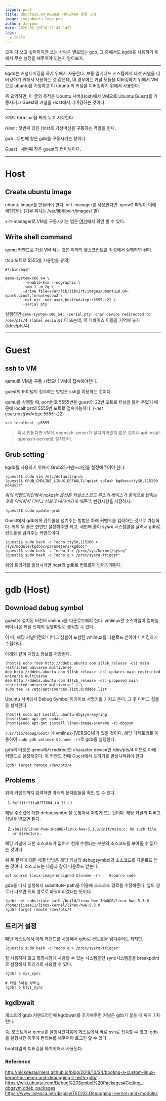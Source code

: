 ```yaml
---
layout: post
title: Ubuntu18.04 KGDB로 디버깅하는 환경 구성
image: img/ubuntu-logo.png
author: Jaeyoun
date: 2020-02-20T16:27:47.149Z
tags: 
  - tools
---
```


모두 다 쓰고 싶어하지만 쓰는 사람은 별로없는 gdb, 그 중에서도 kgdb를 사용하기 위해서 무슨 설정을 해주어야 되는지 알아보자.

---

kgdb는 커널디버깅을 하기 위해서 사용한다. 보통 임베디드 시스템에서 타겟 커널을 디버깅하기 위해서 사용하는 것 같은데, 내 경우에는 커널 모듈을 디버깅하기 위해서 VM으로 ubuntu를 가동하고 이 ubuntu의 커널을 디버깅하기 위해서 사용한다.

즉 요약하면, 이 글의 목적은 Ubuntu 서버(Host)에서 VM으로 Ubuntu(Guest)를 가동시키고 Guest의 커널을 Host에서 디버깅하는 것이다.

---

3개의 terminal을 띄워 두고 시작한다.

*Host* : 첫번째 창은 Host로 가상머신을 구동하는 역할을 한다. 

*gdb* : 두번째 창은 gdb를 구동시키는 창이다.

*Guest* : 세번째 창은 guest의 터미널이다.

---

# Host

## Create ubuntu image
ubuntu image를 만들어야 한다.
virt-manager를 사용한다면 .qcow2 파일이 이에 해당한다. (기본 위치는 /var/lib/libvirt/images/ 밑)

virt-manager로 VM을 구동시키는 법은 [여기](https://siisee11.github.io/2019-12-29-ubuntu-on-ubuntu/)에서 확인 할 수 있다.

## Write shell command
qemu 커맨드로 가상 VM 켜는 것은 아래의 쉘스크립트를 작성해서 실행하면 된다.

(tcp 포트로 5555를 사용함을 유의)


```
#!/bin/bash

qemu-system-x86_64 \
        --enable-kvm --nographic \
        -smp 1 -m 2g \
        -drive file=/var/lib/libvirt/images/ubuntu18.04-spark.qcow2,format=qcow2 \
        -net nic -net user,hostfwd=tcp::5555-:22 \
        -serial pty 
```

실행하면 ```qemu-system-x86_64: -serial pty: char device redirected to /dev/pts/4 (label serial0)``` 이 뜨는데, 이 디바이스 이름을 기억해 놓자 (/dev/pts/4)

---

# Guest

## ssh to VM
qemu로 VM을 구동 시켰으니 VM에 접속해야한다.

guest의 터미널의 접속하는 방법은 ssh를 이용하는 것이다.

qemu를 실행할 때, port번호 5555번을 guest의 22번 포트로 터널을 뚫어 주었기 때문에 localhost의 5555번 포트로 접속가능하다. (*-net user,hostfwd=tcp::5555-:22*)

```
ssh localhost -p5555
```

> 혹시 안된다면 VM에 openssh-server가 설치되어있지 않은 것이니 apt install openssh-server로 설치한다.

## Grub setting

kgdb를 사용하기 위해서 Grub의 커맨드라인을 설정해주어야 한다.
```
(guest)$ sudo vim /etc/default/grub
(guest)$ GRUB_CMDLINE_LINUX_DEFAULT="quiet splash kgdboc=ttyS0,115200 nokaslr"
```
*위의 커맨드라인에서 nokaslr 옵션은 커널소스코드 주소의 베이스가 동적으로 변하는 것을 막아줘서 디버그 심볼과 매칭이되게 해준다.*
변경사항을 저장하자.
```
(guest)$ sudo update-grub
```

Guest에서 gdb에게 컨트롤을 넘겨주는 방법은 아래 커맨드를 입력하는 것으로 가능하다.
위의 두 줄은 한번만 설정해주면 되고, 세번째 줄이 sysrq 시스템콜을 날려서 gdb로 컨트롤을 넘겨주는 커맨드이다.
```
(guest)$ sudo bash -c "echo ttyS0,115200 > /sys/module/kgdboc/parameters/kgdboc"
(guest)$ sudo bash -c "echo 1 > /proc/sys/kernel/sysrq"
(guest)$ sudo bash -c "echo g > /proc/sysrq-trigger"
```

위의 트리거를 발생시키면 host의 gdb로 컨트롤이 넘어가게된다. 

---

# gdb (Host)

## Download debug symbol

guest에 설치된 버전의 vmlinux를 다운로드해야 한다. 
vmlinux란 소스파일이 컴파일되어 나온 커널 전체의 실행파일로 생각할 수 있다.

이 때, 해당 커널버전의 디버그 심볼이 포함된 vmlinux를 다운로드 받아야 디버깅하기 수월하다.

아래와 같이 저장소 정보를 저장한다.

```
(host)$ echo "deb http://ddebs.ubuntu.com $(lsb_release -cs) main restricted universe multiverse
deb http://ddebs.ubuntu.com $(lsb_release -cs)-updates main restricted universe multiverse
deb http://ddebs.ubuntu.com $(lsb_release -cs)-proposed main restricted universe multiverse" | \
sudo tee -a /etc/apt/sources.list.d/ddebs.list
```

Ubuntu 서버에서 Debug Symbol 아카이브 서명키를 가지고 온다.
그 후 디버그 심볼을 설치한다.

```
(host)$ sudo apt install ubuntu-dbgsym-keyring
(host)$sudo apt-get update
(host)$sudo apt-get install linux-image-$(uname -r)-dbgsym
```


```/usr/lib/debug/boot/``` 에 vmlinux-[VERSION]가 있을 것이다.
해당 디렉토리로 이동하여 ```sudo gdb vmlinux-$(uname -r)```로 gdb를 실행한다.

gdb의 타겟은 qemu에서 redirect한 character device인 /dev/pts/4 이므로 아래 커맨드로 설정해준다.
이 커맨드 전에 *Guest*에서 트리거를 발생시켜줘야 한다.
```
(gdb) target remote /dev/pts/4
```

## Problems 
위의 커맨드까지 입력하면 아래의 문제점들을 확인 할 수 있다.

1. ```0xffffffffa0f77604 in ?? ()``` 

해당 주소값에 대한 debugsymbol을 못찾아서 저렇게 뜨는것이다.
해당 커널의 디버그 심벌을 받으면 된다.

2. ```/build/linux-hwe-3HpQOB/linux-hwe-5.3.0/init/main.c: No such file or directory.``` 

해당 커널에 대한 소스코드가 없어서 현재 수행되는 부분의 소스코드를 보여줄 수 없다는 것이다.


위 두 문제에 대한 해결 방법은 해당 커널의 debugsymbol과 소스코드를 다운로드 받는 것이다.
소스코드는 다음과 같이 다운로드 받는다.
```
apt source linux-image-unsigned-$(uname -r)    #source code
```

gdb를 다시 실행해서 substitute-path를 이용해 소스코드 경로를 수정해준다. 앞의 경로가 나오면 뒤의 경로로 바꿔버리겠다는 뜻이다.
```
(gdb) set substitute-path /build/linux-hwe-3HpQOB/linux-hwe-5.3.0 /home/siisee11/linux-kernel/linux-hwe-5.3.0
(gdb) target remote /dev/pts/4
```

## 트리거 설정
매번 게스트에서 아래 커맨드를 사용해서 gdb로 컨트롤을 넘겨주어도 되지만, 
```
(guest)$ sudo bash -c "echo g > /proc/sysrq-trigger"
```
잘 사용하지 않고 특정시점에 사용할 수 있는 시스템콜인 sync시스템콜을 breakpoint로 설정해서 트리거로 사용할 수 있다.
```
(gdb) b sys_sync

# 커널 5이상 부터는
(gdb) b ksys_sync
```

## kgdbwait
게스트의 grub 커맨드라인에 kgdbwait를 추가해주면 커널은 gdb가 붙을 때 까지 기다린다.

즉, 호스트에서 qemu를 실행시킨다음에 게스트에서 바로 ssh로 접속할 수 없고, gdb를 실행시킨 이후에 컨티뉴를 해주어야 로그인 할 수 있다.

boot타임의 디버깅을 하기위해서 사용된다.


### Reference

http://nickdesaulniers.github.io/blog/2018/10/24/booting-a-custom-linux-kernel-in-qemu-and-debugging-it-with-gdb/
https://wiki.ubuntu.com/Debug%20Symbol%20Packages#Getting_-dbgsym.ddeb_packages
https://www.lazenca.net/display/TEC/02.Debugging+kernel+and+modules